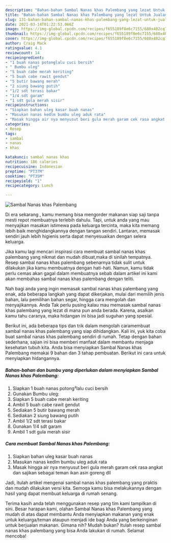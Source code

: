 ```yaml
---
description: "Bahan-bahan Sambal Nanas khas Palembang yang lezat Untuk Jualan"
title: "Bahan-bahan Sambal Nanas khas Palembang yang lezat Untuk Jualan"
slug: 131-bahan-bahan-sambal-nanas-khas-palembang-yang-lezat-untuk-jualan
date: 2021-03-14T01:22:53.066Z
image: https://img-global.cpcdn.com/recipes/f655189f8e6c7155/680x482cq70/sambal-nanas-khas-palembang-foto-resep-utama.jpg
thumbnail: https://img-global.cpcdn.com/recipes/f655189f8e6c7155/680x482cq70/sambal-nanas-khas-palembang-foto-resep-utama.jpg
cover: https://img-global.cpcdn.com/recipes/f655189f8e6c7155/680x482cq70/sambal-nanas-khas-palembang-foto-resep-utama.jpg
author: Craig Mack
ratingvalue: 4.1
reviewcount: 14
recipeingredient:
- "1 buah nanas potonglalu cuci bersih"
- " Bumbu uleg"
- "5 buah cabe merah keriting"
- "5 buah cabe rawit gendut"
- "5 butir bawang merah"
- "2 siung bawang putih"
- "1/2 sdt terasi bakar"
- "1/4 sdt garam"
- "1 sdt gula merah sisir"
recipeinstructions:
- "Siapkan bahan uleg kasar buah nanas"
- "Masukan nanas kedlm bumbu uleg aduk rata"
- "Masak hingga air nya menyusut beri gula merah garam cek rasa angkat dan sajikan sebagai teman ikan asin goreng dll"
categories:
- Resep
tags:
- sambal
- nanas
- khas

katakunci: sambal nanas khas 
nutrition: 186 calories
recipecuisine: Indonesian
preptime: "PT37M"
cooktime: "PT35M"
recipeyield: "1"
recipecategory: Lunch

---
```



![Sambal Nanas khas Palembang](https://img-global.cpcdn.com/recipes/f655189f8e6c7155/680x482cq70/sambal-nanas-khas-palembang-foto-resep-utama.jpg)

Di era  sekarang , kamu memang bisa mengorder makanan siap saji tanpa mesti repot membuatnya terlebih dahulu. Tapi, untuk anda yang mau menyajikan masakan istimewa pada keluarga tercinta, maka kita memang lebih baik menghidangkannya dengan tangan sendiri. Lantaran, memasak sendiri jauh lebih higienis serta dapat menyesuaikan dengan selera keluarga.

Jika kamu lagi mencari inspirasi cara membuat sambal nanas khas palembang yang nikmat dan mudah dibuat,maka di sinilah tempatnya. Resep sambal nanas khas palembang  sebenarnya tidak sulit untuk dilakukan jika kamu membuatnya dengan hati-hati. Namun, kamu tidak perlu cemas akan gagal dalam membuatnya 
sebab dalam artikel ini kami akan membahas sambal nanas khas palembang dengan teliti.  



Nah bagi anda yang ingin memasak sambal nanas khas palembang yang enak, ada beberapa langkah yang dapat dikerjakan, mulai dari memilih jenis bahan, lalu pemilihan bahan segar, hingga cara mengolah dan menyajikannya. Anda Tak perlu pusing kalau mau memasak sambal nanas khas palembang yang lezat di mana pun anda berada. Karena, asalkan kamu  tahu caranya, maka hidangan ini bisa jadi suguhan yang spesial.

Berikut ini, ada beberapa tips dan trik dalam mengolah caramembuat sambal nanas khas palembang yang siap dihidangkan. Kali ini, yuk kita coba buat sambal nanas khas palembang sendiri di rumah. Tetap dengan bahan sederhana, sajian ini bisa memberi manfaat dalam membantu menjaga kesehatan tubuh kita. Anda bisa menyiapkan Sambal Nanas khas Palembang memakai 9 bahan dan 3 tahap pembuatan. Berikut ini cara untuk menyiapkan hidangannya.

<!--inarticleads1-->

##### Bahan-bahan dan bumbu yang diperlukan dalam menyiapkan Sambal Nanas khas Palembang:

1. Siapkan 1 buah nanas potong²lalu cuci bersih
1. Gunakan  Bumbu uleg:
1. Siapkan 5 buah cabe merah keriting
1. Ambil 5 buah cabe rawit gendut
1. Sediakan 5 butir bawang merah
1. Sediakan 2 siung bawang putih
1. Ambil 1/2 sdt terasi bakar
1. Gunakan 1/4 sdt garam
1. Ambil 1 sdt gula merah sisir




<!--inarticleads2-->

##### Cara membuat Sambal Nanas khas Palembang:

1. Siapkan bahan uleg kasar buah nanas
1. Masukan nanas kedlm bumbu uleg aduk rata
1. Masak hingga air nya menyusut beri gula merah garam cek rasa angkat dan sajikan sebagai teman ikan asin goreng dll




Jadi, itulah artikel mengenai  sambal nanas khas palembang  yang praktis dan mudah dilakukan versi kita. Semoga kamu bisa melakukannya dengan hasil yang dapat membuat keluarga di rumah senang. 

Terima kasih anda telah menggunakan resep yang tim kami tampilkan di sini. Besar harapan kami, olahan  Sambal Nanas khas Palembang yang mudah di atas dapat membantu Anda menyiapkan makanan yang enak untuk keluarga/teman ataupun menjadi ide bagi Anda yang berkeinginan untuk berjualan makanan. Gimana nih? Mudah bukan? Itulah resep sambal nanas khas palembang yang bisa Anda lakukan di rumah. Selamat mencoba!

